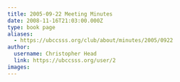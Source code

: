 ```yaml
---
title: 2005-09-22 Meeting Minutes 
date: 2008-11-16T21:03:00.000Z
type: book page
aliases:
  - https://ubccsss.org/club/about/minutes/2005/0922
author:
  username: Christopher Head
  link: https://ubccsss.org/user/2
images:
---
```



